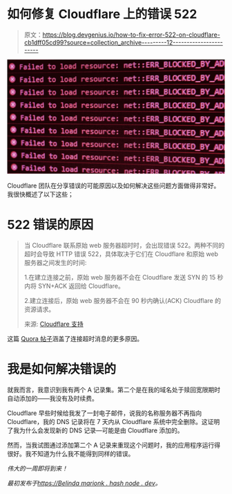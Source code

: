 # 如何修复 Cloudflare 上的错误 522

> 原文：<https://blog.devgenius.io/how-to-fix-error-522-on-cloudflare-cb1dff05cd99?source=collection_archive---------12----------------------->

![](img/7d066c0d128a4e15fc7f6c93a70e0809.png)

Cloudflare 团队在分享错误的可能原因以及如何解决这些问题方面做得非常好。我很快概述了以下这些；

# 522 错误的原因

> 当 Cloudflare 联系原始 web 服务器超时时，会出现错误 522。两种不同的超时会导致 HTTP 错误 522，具体取决于它们在 Cloudflare 和原始 web 服务器之间发生的时间:
> 
> 1.在建立连接之前，原始 web 服务器不会在 Cloudflare 发送 SYN 的 15 秒内将 SYN+ACK 返回给 Cloudflare。
> 
> 2.建立连接后，原始 web 服务器不会在 90 秒内确认(ACK) Cloudflare 的资源请求。
> 
> 来源: [Cloudflare 支持](https://support.cloudflare.com/hc/en-us/articles/115003011431-Troubleshooting-Cloudflare-5XX-errors#:~:text=Error%20522%3A%20connection%20timed%20out,-Error%20522%20occurs&text=Before%20a%20connection%20is%20established,resource%20request%20within%2090%20seconds.)

这篇 [Quora 帖子](https://qr.ae/pvcKqB)涵盖了连接超时消息的更多原因。

# 我是如何解决错误的

就我而言，我意识到我有两个 A 记录集。第二个是在我的域名处于赎回宽限期时自动添加的——我没有及时续费。

Cloudflare 早些时候给我发了一封电子邮件，说我的名称服务器不再指向 Cloudflare，我的 DNS 记录将在 7 天内从 Cloudflare 系统中完全删除。这证明了我为什么会发现新的 DNS 记录—可能是由 Cloudflare 添加的。

然而，当我试图通过添加第二个 A 记录来重现这个问题时，我的应用程序运行得很好。我不知道为什么我不能得到同样的错误。

*伟大的一周即将到来！*

*最初发布于*[*https://Belinda marionk . hash node . dev*](https://belindamarionk.hashnode.dev/how-to-fix-error-522-on-cloudflare)*。*